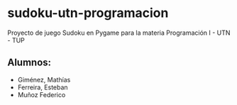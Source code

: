 # sudoku-utn-programacion

Proyecto de juego Sudoku en Pygame para la materia Programación I - UTN - TUP

## Alumnos:

- Giménez, Mathías
- Ferreira, Esteban
- Muñoz Federico